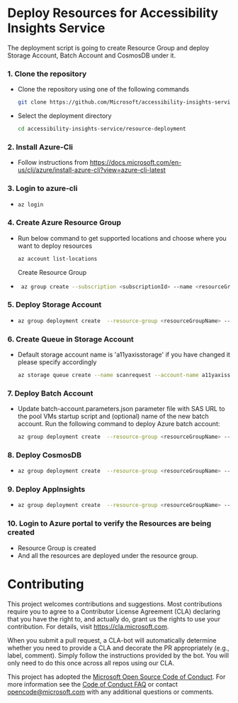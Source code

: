 # Deploy Resources for Accessibility Insights Service

The deployment script is going to create Resource Group and deploy Storage Account, Batch Account and CosmosDB under it.

### 1. Clone the repository

-   Clone the repository using one of the following commands
    ```bash
    git clone https://github.com/Microsoft/accessibility-insights-service.git
    ```
-   Select the deployment directory
    ```bash
    cd accessibility-insights-service/resource-deployment
    ```

### 2. Install Azure-Cli

-   Follow instructions from https://docs.microsoft.com/en-us/cli/azure/install-azure-cli?view=azure-cli-latest

### 3. Login to azure-cli

-   ```bash
    az login
    ```

### 4. Create Azure Resource Group

-   Run below command to get supported locations and choose where you want to deploy resources

    ```bash
    az account list-locations
    ```

    Create Resource Group

-   ```bash
     az group create --subscription <subscriptionId> --name <resourceGroupName> --location <resourceGroupLocation>
    ```

### 5. Deploy Storage Account

-   ```bash
    az group deployment create  --resource-group <resourceGroupName> --template-file "./blob-storage/blob-storage.template.json" --parameters "./blob-storage/blob-storage.parameters.json"
    ```

### 6. Create Queue in Storage Account

-   Default storage account name is 'a11yaxisstorage' if you have changed it please specify accordingly
    ```bash
    az storage queue create --name scanrequest --account-name a11yaxisstorage
    ```

### 7. Deploy Batch Account

-   Update batch-account.parameters.json parameter file with SAS URL to the pool VMs startup script and (optional) name of the new batch account. Run the following command to deploy Azure batch account:

    ```bash
    az group deployment create  --resource-group <resourceGroupName> --template-file "./batch-account/batch-account.template.json" --parameters "./Batch-Account/batch-account.parameters.json"
    ```

### 8. Deploy CosmosDB

-   ```bash
    az group deployment create  --resource-group <resourceGroupName> --template-file "./cosmos-db/cosmos-db.template.json" --parameters "./cosmos-db/cosmos-db.parameters.json"
    ```

### 9. Deploy AppInsights

-   ```bash
    az group deployment create  --resource-group <resourceGroupName> --template-file "./app-insights/app-insights.template.json" --parameters "./app-insights/app-insights.parameters.json"
    ```

### 10. Login to Azure portal to verify the Resources are being created

-   Resource Group is created
-   And all the resources are deployed under the resource group.

# Contributing

This project welcomes contributions and suggestions. Most contributions require you to agree to a
Contributor License Agreement (CLA) declaring that you have the right to, and actually do, grant us
the rights to use your contribution. For details, visit https://cla.microsoft.com.

When you submit a pull request, a CLA-bot will automatically determine whether you need to provide
a CLA and decorate the PR appropriately (e.g., label, comment). Simply follow the instructions
provided by the bot. You will only need to do this once across all repos using our CLA.

This project has adopted the [Microsoft Open Source Code of Conduct](https://opensource.microsoft.com/codeofconduct/).
For more information see the [Code of Conduct FAQ](https://opensource.microsoft.com/codeofconduct/faq/) or
contact [opencode@microsoft.com](mailto:opencode@microsoft.com) with any additional questions or comments.
